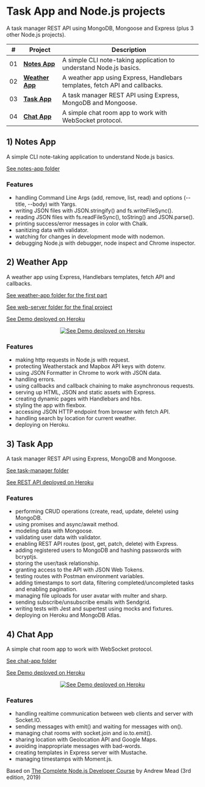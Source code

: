 # Task App and Node.js projects

A task manager REST API using MongoDB, Mongoose and Express (plus 3 other Node.js projects).

| #   | Project                           | Description                                           |
| --- | --------------------------------- | ----------------------------------------------------- |
| 01  | [**Notes App**](#notes-app) | A simple CLI note-taking application to understand Node.js basics.               |
| 02  | [**Weather App**](#weather-app)        | A weather app using Express, Handlebars templates, fetch API and callbacks.           |
| 03  | [**Task App**](#task-app)     | A task manager REST API using Express, MongoDB and Mongoose.                                 |
| 04  | [**Chat App**](#chat-app)    | A simple chat room app to work with WebSocket protocol.                     | 

## <a name="notes-app"></a>1) Notes App

A simple CLI note-taking application to understand Node.js basics.

[See notes-app folder](https://github.com/solygambas/node-task-manager-rest-api/tree/master/notes-app)

### Features

- handling Command Line Args (add, remove, list, read) and options (--title, --body) with Yargs.
- writing JSON files with JSON.stringify() and fs.writeFileSync().
- reading JSON files with fs.readFileSync(), toString() and JSON.parse().
- printing success/error messages in color with Chalk.
- sanitizing data with validator.
- watching for changes in development mode with nodemon.
- debugging Node.js with debugger, node inspect and Chrome inspector.

## <a name="weather-app"></a>2) Weather App

A weather app using Express, Handlebars templates, fetch API and callbacks.

[See weather-app folder for the first part](https://github.com/solygambas/node-task-manager-rest-api/tree/master/weather-app)

[See web-server folder for the final project](https://github.com/solygambas/node-task-manager-rest-api/tree/master/web-server)

[See Demo deployed on Heroku](https://node-weather-fetch.herokuapp.com/)

<p align="center">
  <a href="https://node-weather-fetch.herokuapp.com/">
    <img src="web-server/screenshot.png" alt="See Demo deployed on Heroku">
  </a>
</p>

### Features

- making http requests in Node.js with request.
- protecting Weatherstack and Mapbox API keys with dotenv.
- using JSON Formatter in Chrome to work with JSON data.
- handling errors.
- using callbacks and callback chaining to make asynchronous requests.
- serving up HTML, JSON and static assets with Express.
- creating dynamic pages with Handlebars and hbs.
- styling the app with flexbox.
- accessing JSON HTTP endpoint from browser with fetch API.
- handling search by location for current weather.
- deploying on Heroku.

## <a name="task-app"></a>3) Task App

A task manager REST API using Express, MongoDB and Mongoose.

[See task-manager folder](https://github.com/solygambas/node-task-manager-rest-api/tree/master/task-manager)

[See REST API deployed on Heroku](https://node-api-restful.herokuapp.com/)

### Features

- performing CRUD operations (create, read, update, delete) using MongoDB.
- using promises and async/await method.
- modeling data with Mongoose.
- validating user data with validator.
- enabling REST API routes (post, get, patch, delete) with Express.
- adding registered users to MongoDB and hashing passwords with bcryptjs.
- storing the user/task relationship.
- granting access to the API with JSON Web Tokens.
- testing routes with Postman environment variables.
- adding timestamps to sort data, filtering completed/uncompleted tasks and enabling pagination.
- managing file uploads for user avatar with multer and sharp.
- sending subscribe/unsubscribe emails with Sendgrid.
- writing tests with Jest and supertest using mocks and fixtures.
- deploying on Heroku and MongoDB Atlas.

## <a name="chat-app"></a>4) Chat App

A simple chat room app to work with WebSocket protocol.

[See chat-app folder](https://github.com/solygambas/node-task-manager-rest-api/tree/master/chat-app)

[See Demo deployed on Heroku](https://node-chat-rooms-app.herokuapp.com/)

<p align="center">
  <a href="https://node-chat-rooms-app.herokuapp.com/">
    <img src="chat-app/screenshot.png" alt="See Demo deployed on Heroku">
  </a>
</p>

### Features

- handling realtime communication between web clients and server with Socket.IO.
- sending messages with emit() and waiting for messages with on().
- managing chat rooms with socket.join and io.to.emit().
- sharing location with Geolocation API and Google Maps.
- avoiding inappropriate messages with bad-words.
- creating templates in Express server with Mustache.
- managing timestamps with Moment.js.

Based on [The Complete Node.js Developer Course](https://www.udemy.com/course/the-complete-nodejs-developer-course-2/) by Andrew Mead (3rd edition, 2019)
